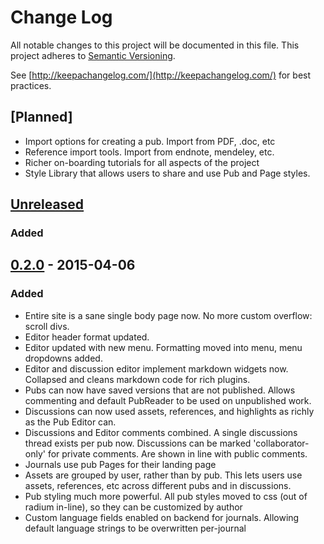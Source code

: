 # Change Log
All notable changes to this project will be documented in this file.
This project adheres to [Semantic Versioning](http://semver.org/).

See [http://keepachangelog.com/](http://keepachangelog.com/) for best practices.

## [Planned]
- Import options for creating a pub. Import from PDF, .doc, etc
- Reference import tools. Import from endnote, mendeley, etc.
- Richer on-boarding tutorials for all aspects of the project
- Style Library that allows users to share and use Pub and Page styles. 

## [Unreleased]
### Added


## [0.2.0] - 2015-04-06
### Added
- Entire site is a sane single body page now. No more custom overflow: scroll divs.
- Editor header format updated.
- Editor updated with new menu. Formatting moved into menu, menu dropdowns added.
- Editor and discussion editor implement markdown widgets now. Collapsed and cleans markdown code for rich plugins.
- Pubs can now have saved versions that are not published. Allows commenting and default PubReader to be used on unpublished work.
- Discussions can now used assets, references, and highlights as richly as the Pub Editor can.
- Discussions and Editor comments combined. A single discussions thread exists per pub now. Discussions can be marked 'collaborator-only' for private comments. Are shown in line with public comments.
- Journals use pub Pages for their landing page
- Assets are grouped by user, rather than by pub. This lets users use assets, references, etc across different pubs and in discussions.
- Pub styling much more powerful. All pub styles moved to css (out of radium in-line), so they can be customized by author
- Custom language fields enabled on backend for journals. Allowing default language strings to be overwritten per-journal


[Unreleased]: https://github.com/pubpub/pubpub/compare/v0.3.0...HEAD
[0.2.0]: https://github.com/pubpub/pubpub/compare/v0.2.0...HEAD
